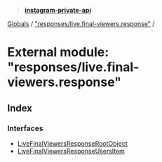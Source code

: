 > **[instagram-private-api](../README.md)**

[Globals](../README.md) / ["responses/live.final-viewers.response"](_responses_live_final_viewers_response_.md) /

# External module: "responses/live.final-viewers.response"

## Index

### Interfaces

* [LiveFinalViewersResponseRootObject](../interfaces/_responses_live_final_viewers_response_.livefinalviewersresponserootobject.md)
* [LiveFinalViewersResponseUsersItem](../interfaces/_responses_live_final_viewers_response_.livefinalviewersresponseusersitem.md)